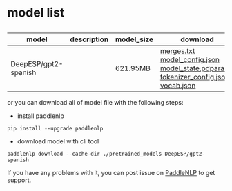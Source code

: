 #  model list

##  

| model  | description | model_size  | download         |
| --- | --- | --- | --- |
|DeepESP/gpt2-spanish|  | 621.95MB | [merges.txt](https://bj.bcebos.com/paddlenlp/models/community/DeepESP/gpt2-spanish/merges.txt)<br>[model_config.json](https://bj.bcebos.com/paddlenlp/models/community/DeepESP/gpt2-spanish/model_config.json)<br>[model_state.pdparams](https://bj.bcebos.com/paddlenlp/models/community/DeepESP/gpt2-spanish/model_state.pdparams)<br>[tokenizer_config.json](https://bj.bcebos.com/paddlenlp/models/community/DeepESP/gpt2-spanish/tokenizer_config.json)<br>[vocab.json](https://bj.bcebos.com/paddlenlp/models/community/DeepESP/gpt2-spanish/vocab.json) |

or you can download all of model file with the following steps:

* install paddlenlp

```shell
pip install --upgrade paddlenlp
```

* download model with cli tool

```shell
paddlenlp download --cache-dir ./pretrained_models DeepESP/gpt2-spanish
```

If you have any problems with it, you can post issue on [PaddleNLP](https://github.com/PaddlePaddle/PaddleNLP) to get support.
